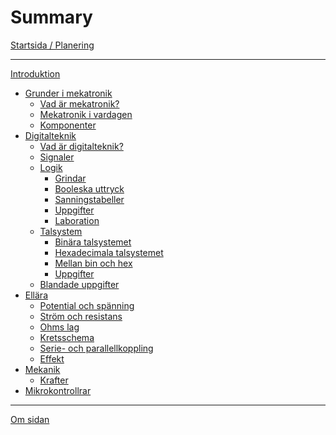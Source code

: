 # Summary

[Startsida / Planering](index.md)

---

[Introduktion](introduktion/index.md)
- [Grunder i mekatronik](grunder-i-mekatronik/index.md)
  - [Vad är mekatronik?](grunder-i-mekatronik/vad-ar-mekatronik/index.md)
  - [Mekatronik i vardagen](grunder-i-mekatronik/mekatronik-i-vardagen/index.md)
  - [Komponenter](grunder-i-mekatronik/komponenter/index.md)
- [Digitalteknik](digitalteknik/index.md)
  - [Vad är digitalteknik?](digitalteknik/vad-ar-digitalteknik/index.md)
  - [Signaler](digitalteknik/signaler/index.md)
  - [Logik](digitalteknik/logik/index.md)
    - [Grindar](digitalteknik/grindar/index.md)
    - [Booleska uttryck](digitalteknik/booleska-uttryck/index.md)
    - [Sanningstabeller](digitalteknik/sanningstabeller/index.md)
    - [Uppgifter](digitalteknik/logik/uppgifter/index.md)
    - [Laboration](digitalteknik/logik/laboration/index.md)
  - [Talsystem](digitalteknik/talsystem/index.md)
    - [Binära talsystemet](digitalteknik/talsystem/binara-talsystemet/index.md)
    - [Hexadecimala talsystemet](digitalteknik/talsystem/hexadecimala-talsystemet/index.md)
    - [Mellan bin och hex](digitalteknik/talsystem/mellan-bin-och-hex/index.md)
    - [Uppgifter](digitalteknik/talsystem/uppgifter/index.md)
  - [Blandade uppgifter](digitalteknik/uppgifter/index.md)
- [Ellära](ellara/index.md)
    - [Potential och spänning](ellara/potential-och-spanning/index.md)
    - [Ström och resistans](ellara/strom-och-resistans/index.md)
    - [Ohms lag](ellara/ohms-lag.md)
    - [Kretsschema](ellara/kretsschema/index.md)
    - [Serie- och parallellkoppling]()
    - [Effekt]()
- [Mekanik]()
  - [Krafter]()
- [Mikrokontrollrar]()

---

<!-- [Begrepp](begrepp/index.md) -->

[Om sidan](om-sidan/index.md)
